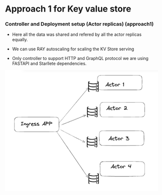 # Approach 1 for Key value store

### Controller and Deployment setup (Actor replicas) (approach1)


- Here all the data was shared and refered by all the actor replicas equally.
- We can use RAY autoscaling for scaling the KV Store serving

- Only controller to support HTTP and GraphQL protocol we are using FASTAPI and Starllete dependencies.

![imgs/approach1.png](imgs/approach1.png)
